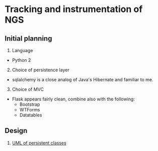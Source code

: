 # Tracking and instrumentation of NGS

## Initial planning
1. Language
  - Python 2
2. Choice of persistence layer
  - sqlalchemy is a close analog of Java's Hibernate and familiar to me.
3. Choice of MVC
  - Flask appears fairly clean, combine also with the following:
    - Bootstrap
    - WTForms
    - Datatables

## Design
1. [UML of persistent classes](i3db.xml)
